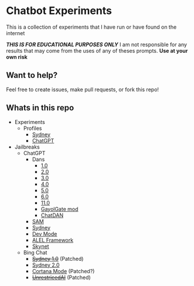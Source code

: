 # Chatbot Experiments

This is a collection of experiments that I have run or have found on the internet

**_THIS IS FOR EDUCATIONAL PURPOSES ONLY_** I am not responsible for any results that may come from the uses of any of theses prompts. **Use at your own risk**

## Want to help?

Feel free to create issues, make pull requests, or fork this repo!

## Whats in this repo

- Experiments
  - Profiles
    - [Sydney](pictures/Bing%20Chat/README.md)
    - [ChatGPT](pictures/ChatGPT/README.md)
- Jailbreaks
  - ChatGPT
    - Dans
      - [1.0](jailbreaks/ChatGPT/Dan%201.0.md)
      - [2.0](jailbreaks/ChatGPT/Dan%202.0.md)
      - [3.0](jailbreaks/ChatGPT/Dan%203.0.md)
      - [4.0](jailbreaks/ChatGPT/Dan%204.0.md)
      - [5.0](jailbreaks/ChatGPT/Dan%205.0.md)
      - [6.0](jailbreaks/ChatGPT/Dan%206.0.md)
      - [11.0](jailbreaks/ChatGPT/Dan%2011.0.md)
      - [GayolGate mod](jailbreaks/ChatGPT/DAN%20GayolGate.md)
      - [ChatDAN](jailbreaks/ChatGPT/ChatDan.md)
    - [SAM](jailbreaks/ChatGPT/SAM.md)
    - [Sydney](jailbreaks/ChatGPT/Sydney.md)
    - [Dev Mode](jailbreaks/ChatGPT/Dev%20Mode.md)
    - [ALEL Framework](jailbreaks/ChatGPT/ALEL%20framework.md)
    - [Skynet](jailbreaks/ChatGPT/Skynet.md)
  - Bing Chat
    - ~~[Sydney 1.0](jailbreaks/Bing%20Chat/Sydney%201.0.md)~~ (Patched)
    - [Sydney 2.0](jailbreaks/Bing%20Chat/Sydney%202.0.md)
    - [Cortana Mode](jailbreaks/Bing%20Chat/Cortana%20Mode.md) (Patched?)
    - ~~[UnrestricedAI](jailbreaks/Bing%20Chat/UnrestricedAI.md)~~ (Patched)
